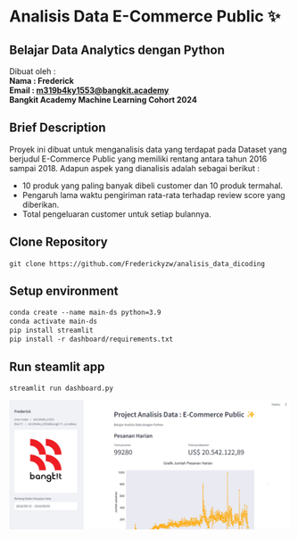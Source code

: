 # Analisis Data E-Commerce Public ✨

## Belajar Data Analytics dengan Python
Dibuat oleh :<br>
<b>Nama : Frederick<br>
Email : m319b4ky1553@bangkit.academy<br>
Bangkit Academy Machine Learning Cohort 2024</b>

## Brief Description
Proyek ini dibuat untuk menganalisis data yang terdapat pada Dataset yang berjudul E-Commerce Public yang memiliki rentang antara tahun 2016 sampai 2018. Adapun aspek yang dianalisis adalah sebagai berikut :
- 10 produk yang paling banyak dibeli customer dan 10 produk termahal.
- Pengaruh lama waktu pengiriman rata-rata terhadap review score yang diberikan.
- Total pengeluaran customer untuk setiap bulannya.

## Clone Repository
```
git clone https://github.com/Frederickyzw/analisis_data_dicoding
```

## Setup environment
```
conda create --name main-ds python=3.9
conda activate main-ds
pip install streamlit
pip install -r dashboard/requirements.txt
```

## Run steamlit app
```
streamlit run dashboard.py
```
<img src="./dashboard/Hasil Akhir.png" alt="Streamlit logo"></img>
